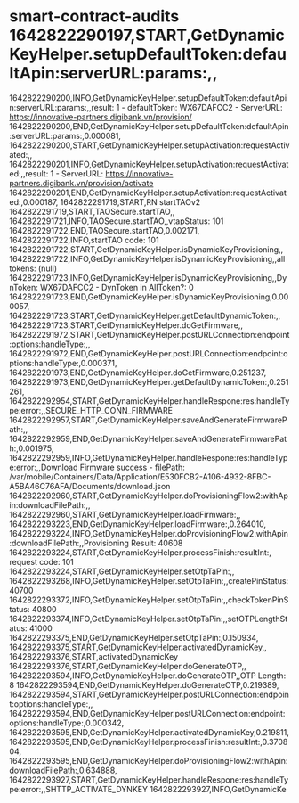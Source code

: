 # smart-contract-audits 1642822290197,START,GetDynamicKeyHelper.setupDefaultToken:defaultApin:serverURL:params:,,
1642822290200,INFO,GetDynamicKeyHelper.setupDefaultToken:defaultApin:serverURL:params:,,result: 1 - defaultToken: WX67DAFCC2 - ServerURL: https://innovative-partners.digibank.vn/provision/
1642822290200,END,GetDynamicKeyHelper.setupDefaultToken:defaultApin:serverURL:params:,0.000081,
1642822290200,START,GetDynamicKeyHelper.setupActivation:requestActivated:,,
1642822290201,INFO,GetDynamicKeyHelper.setupActivation:requestActivated:,,result: 1 - ServerURL: https://innovative-partners.digibank.vn/provision/activate
1642822290201,END,GetDynamicKeyHelper.setupActivation:requestActivated:,0.000187,
1642822291719,START,RN startTAOv2
1642822291719,START,TAOSecure.startTAO,,
1642822291721,INFO,TAOSecure.startTAO,,vtapStatus: 101
1642822291722,END,TAOSecure.startTAO,0.002171,
1642822291722,INFO,startTAO code: 101
1642822291722,START,GetDynamicKeyHelper.isDynamicKeyProvisioning,,
1642822291722,INFO,GetDynamicKeyHelper.isDynamicKeyProvisioning,,all tokens: (null)
1642822291723,INFO,GetDynamicKeyHelper.isDynamicKeyProvisioning,,DynToken: WX67DAFCC2 - DynToken in AllToken?: 0
1642822291723,END,GetDynamicKeyHelper.isDynamicKeyProvisioning,0.000057,
1642822291723,START,GetDynamicKeyHelper.getDefaultDynamicToken:,,
1642822291723,START,GetDynamicKeyHelper.doGetFirmware,,
1642822291972,START,GetDynamicKeyHelper.postURLConnection:endpoint:options:handleType:,,
1642822291972,END,GetDynamicKeyHelper.postURLConnection:endpoint:options:handleType:,0.000371,
1642822291973,END,GetDynamicKeyHelper.doGetFirmware,0.251237,
1642822291973,END,GetDynamicKeyHelper.getDefaultDynamicToken:,0.251261,
1642822292954,START,GetDynamicKeyHelper.handleRespone:res:handleType:error:,,SECURE_HTTP_CONN_FIRMWARE
1642822292957,START,GetDynamicKeyHelper.saveAndGenerateFirmwarePath:,,
1642822292959,END,GetDynamicKeyHelper.saveAndGenerateFirmwarePath:,0.001975,
1642822292959,INFO,GetDynamicKeyHelper.handleRespone:res:handleType:error:,,Download Firmware success - filePath: /var/mobile/Containers/Data/Application/E530FCB2-A106-4932-8FBC-A5BA46C76AFA/Documents/download.json
1642822292960,START,GetDynamicKeyHelper.doProvisioningFlow2:withApin:downloadFilePath:,,
1642822292960,START,GetDynamicKeyHelper.loadFirmware:,,
1642822293223,END,GetDynamicKeyHelper.loadFirmware:,0.264010,
1642822293224,INFO,GetDynamicKeyHelper.doProvisioningFlow2:withApin:downloadFilePath:,,Provisioning Result: 40608
1642822293224,START,GetDynamicKeyHelper.processFinish:resultInt:, request code: 101
1642822293224,START,GetDynamicKeyHelper.setOtpTaPin:,,
1642822293268,INFO,GetDynamicKeyHelper.setOtpTaPin:,,createPinStatus: 40700
1642822293372,INFO,GetDynamicKeyHelper.setOtpTaPin:,,checkTokenPinStatus: 40800
1642822293374,INFO,GetDynamicKeyHelper.setOtpTaPin:,,setOTPLengthStatus: 41000
1642822293375,END,GetDynamicKeyHelper.setOtpTaPin:,0.150934,
1642822293375,START,GetDynamicKeyHelper.activatedDynamicKey,,
1642822293376,START,activatedDynamicKey
1642822293376,START,GetDynamicKeyHelper.doGenerateOTP,,
1642822293594,INFO,GetDynamicKeyHelper.doGenerateOTP,,OTP Length: 8
1642822293594,END,GetDynamicKeyHelper.doGenerateOTP,0.219389,
1642822293594,START,GetDynamicKeyHelper.postURLConnection:endpoint:options:handleType:,,
1642822293594,END,GetDynamicKeyHelper.postURLConnection:endpoint:options:handleType:,0.000342,
1642822293595,END,GetDynamicKeyHelper.activatedDynamicKey,0.219811,
1642822293595,END,GetDynamicKeyHelper.processFinish:resultInt:,0.370804,
1642822293595,END,GetDynamicKeyHelper.doProvisioningFlow2:withApin:downloadFilePath:,0.634888,
1642822293927,START,GetDynamicKeyHelper.handleRespone:res:handleType:error:,,SHTTP_ACTIVATE_DYNKEY
1642822293927,INFO,GetDynamicKe
